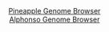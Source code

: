 <div id="Pineapple_Genome_Browser" align="center">
  <a href="https://igv.org/app/?sessionURL=blob:zZJfb5swFMW_i6VWm0TAQIGAVE3QJm2abpmSsWytKmTAEHfGprYh_5TvPq_atJdVah42TfKDfXXte87xbw96LCThDETAMW3PtG1gALni6wVqWoo_oAZLEFWISmwAgSssMCswiPagQlKhdH6rb66UamVkWUS1gwaxmpvSNVGDdpyhtTQL3lgXnFKUc4EUF9JKBOq5Rep.sMY5altTz3ZNzyqRQhai7Yozya0Wszpb6_eyX6Wsxow3OGs6qsizgEzr0RpLs0Lv4uUiLgos5RRvJ.V5PJ3En91RenflX9yls.tl6i9PF6RmSHUCn88Xu9kobv3roc0.9rn0TpzE2Y6S4Zf5.OzEvTwdbVoisDy3Aztw4RD6jo6GsBJv_ifXepEjnZ8444ROQ7_vxmlxN51Uww3rySyZPl3M6hecHwxAedFpFkCxEkFkQ8OFvuE5_uDH1h4aEIY6H8EJiO4fDKAEKr7p9vs9UNtWEwMkfuqe4TEAFyUWIBqEEAZ2GDreWXAGw9A.GHvQCfr3wh2n8zCATuw4flYRqjTOZSZZK03EmNkXlVnvjkzz_eL2arQrfY0PbraXN8nq8VHgpT9MyOjrixzp4c9fqK2.RtM_Ie81QkyVH4vbmvaftjBvQgJbL9QxFUHcNy7qJkGR_jEgV9s9LpyKiwYp3a8r.viTuB4JgpjShZ5IkhNK1Hapc.RrENmOq8EFBadckwhEnb.BBjRsD779Dah7eDh8Bw--">Pineapple Genome Browser</a>
</div>
<div id="Alphonso_Genome_Browser" align="center">
  <a href="https://igv.org/app/?sessionURL=blob:zZJda9swGIX_i6BjA8eW_BkbyshX14.sbZK66VqKUWzZEbUlV5LtNCH_fVrZ2M0KzcXGQBfSyyu95xw9O9ASISlnIAK2iTwTIWAAuebdAld1SS5xRSSIclxKYgBBciIISwmIdiDHUuF4PtU310rVMrIsqupehVnBTemYuMJbznAnzZRX1oiXJV5xgRUX0hoK3HKLFm2vIytc16ae7ZielWGFLVzWa84kt2rCiqTT7yW_SklBGK9IUjWloq8CEq1Ha8zMHH8eLBeDNCVSXpCXs.x4cHE2uHUm8f0Xf3QfX50uY3_5YUELhlUjyPHNkC784GY9QpvN9Xl9eWSfuBPVBif.qZgcOeMPk01NBZHHKECBA_vQdnU0lGVk8z.51ose6LyZT4dbp7I343478ke3w.dqPp2htBh.e8P33gAlTxtNAkjXIogQNBzoG57t935sUd.AMNTpCE5B9PBoACVw.qTbH3ZAvdSaFyDJc_OKjgG4yIgAUS.EMEBhaHtu4MIwRHtjBxpR_r1oT.J5GEB7YNt.ktNSaZizRLJampgxs01zs9gemOWFq_pfr.Npto2b6Vj4iy4bdWJC1pezNxnSo1._Txt9j6J_Qt17hJhqdShqXrW8y85cdmQPr85ni7F7dz_bjJ_qYlU3_I8BedruYeHkXFRY6X5d0cefvLVYUMyULrRU0hUtqXpZ6hx5ByJkOxpbkPKSaw6BKFYfoQEN5MFPv_F09o_77w--">Alphonso Genome Browser</a>
</div>
